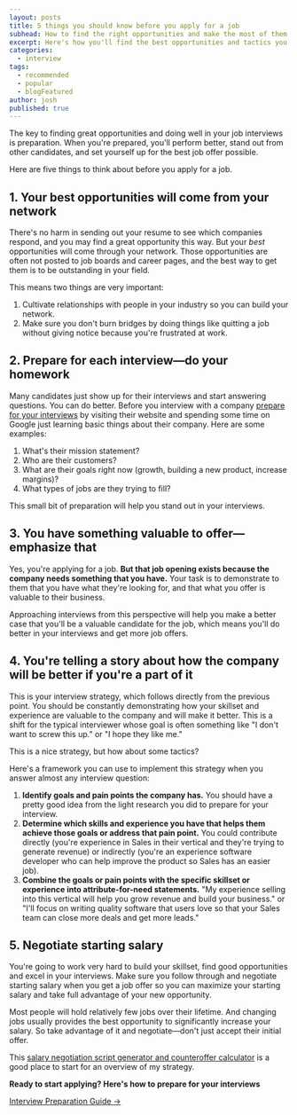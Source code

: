 ```yaml
---
layout: posts
title: 5 things you should know before you apply for a job
subhead: How to find the right opportunities and make the most of them
excerpt: Here's how you'll find the best opportunities and tactics you can use to make the most of them.
categories:
  - interview
tags:
  - recommended
  - popular
  - blogFeatured
author: josh
published: true
---
```

The key to finding great opportunities and doing well in your job interviews is preparation. When you're prepared, you'll perform better, stand out from other candidates, and set yourself up for the best job offer possible.

Here are five things to think about before you apply for a job.

## 1. Your best opportunities will come from your network
 
There's no harm in sending out your resume to see which companies respond, and you may find a great opportunity this way. But your *best* opportunities will come through your network. Those opportunities are often not posted to job boards and career pages, and the best way to get them is to be outstanding in your field.

This means two things are very important:

1. Cultivate relationships with people in your industry so you can build your network.
2. Make sure you don't burn bridges by doing things like quitting a job without giving notice because you're frustrated at work.

## 2. Prepare for each interview—do your homework

Many candidates just show up for their interviews and start answering questions. You can do better. Before you interview with a company [prepare for your interviews](/book/interview/interview-preparation/) by visiting their website and spending some time on Google just learning basic things about their company. Here are some examples:

1. What's their mission statement?
2. Who are their customers?
3. What are their goals right now (growth, building a new product, increase margins)?
4. What types of jobs are they trying to fill?

This small bit of preparation will help you stand out in your interviews.

## 3. You have something valuable to offer—emphasize that

Yes, you're applying for a job. **But that job opening exists because the company needs something that you have.** Your task is to demonstrate to them that you have what they're looking for, and that what you offer is valuable to their business.

Approaching interviews from this perspective will help you make a better case that you'll be a valuable candidate for the job, which means you'll do better in your interviews and get more job offers.

## 4. You're telling a story about how the company will be better if you're a part of it

This is your interview strategy, which follows directly from the previous point. You should be constantly demonstrating how your skillset and experience are valuable to the company and will make it better. This is a shift for the typical interviewer whose goal is often something like "I don't want to screw this up." or "I hope they like me."

This is a nice strategy, but how about some tactics?

Here's a framework you can use to implement this strategy when you answer almost any interview question:

1. **Identify goals and pain points the company has.** You should have a pretty good idea from the light research you did to prepare for your interview.
2. **Determine which skills and experience you have that helps them achieve those goals or address that pain point.** You could contribute directly (you're experience in Sales in their vertical and they're trying to generate revenue) or indirectly (you're an experience software developer who can help improve the product so Sales has an easier job).
3. **Combine the goals or pain points with the specific skillset or experience into attribute-for-need statements.** "My experience selling into this vertical will help you grow revenue and build your business." or "I'll focus on writing quality software that users love so that your Sales team can close more deals and get more leads."

## 5. Negotiate starting salary

You're going to work very hard to build your skillset, find good opportunities and excel in your interviews. Make sure you follow through and negotiate starting salary when you get a job offer so you can maximize your starting salary and take full advantage of your new opportunity.

Most people will hold relatively few jobs over their lifetime. And changing jobs usually provides the best opportunity to significantly increase your salary. So take advantage of it and negotiate—don't just accept their initial offer.

This [salary negotiation script generator and counteroffer calculator](/salary-negotiation-script) is a good place to start for an overview of my strategy.

<div class='guide-link'>
<p><strong>Ready to start applying? Here's how to prepare for your interviews</strong></p>
<p><a href="/interview-preparation-guide/">Interview Preparation Guide →</a></p>
</div>

<div class="inline-ad hidden"></div>